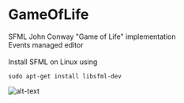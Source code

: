 # GameOfLife

SFML John Conway "Game of Life" implementation <br />
Events managed editor <br /> <br />
Install SFML on Linux using
```
sudo apt-get install libsfml-dev
```
![alt-text](link)
